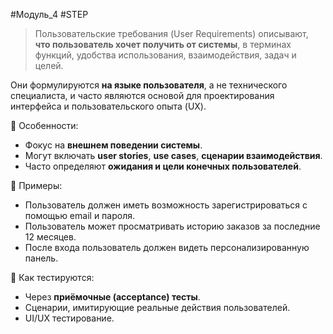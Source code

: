 #Модуль_4 #STEP
> Пользовательские требования (User Requirements) описывают, **что пользователь хочет получить от системы**, в терминах функций, удобства использования, взаимодействия, задач и целей.

Они формулируются **на языке пользователя**, а не технического специалиста, и часто являются основой для проектирования интерфейса и пользовательского опыта (UX).

🧩 Особенности:
- Фокус на **внешнем поведении системы**.
- Могут включать **user stories**, **use cases**, **сценарии взаимодействия**.
- Часто определяют **ожидания и цели конечных пользователей**.

📌 Примеры:
- Пользователь должен иметь возможность зарегистрироваться с помощью email и пароля.
- Пользователь может просматривать историю заказов за последние 12 месяцев.
- После входа пользователь должен видеть персонализированную панель.

 🧪 Как тестируются:
- Через **приёмочные (acceptance) тесты**.
- Сценарии, имитирующие реальные действия пользователей.
- UI/UX тестирование.